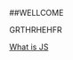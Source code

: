 ##WELLCOME

GRTHRHEHFR

[What is JS](https://github.com/camilogonzalez7424/Javascript_Foundations/blob/master/Introduction/00_What_is_javascript.html)
